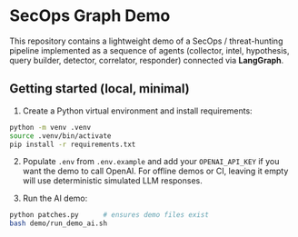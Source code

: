 # SecOps Graph Demo

This repository contains a lightweight demo of a SecOps / threat-hunting
pipeline implemented as a sequence of agents (collector, intel, hypothesis,
query builder, detector, correlator, responder) connected via **LangGraph**.

## Getting started (local, minimal)

1. Create a Python virtual environment and install requirements:

```bash
python -m venv .venv
source .venv/bin/activate
pip install -r requirements.txt
```

2. Populate `.env` from `.env.example` and add your `OPENAI_API_KEY` if you
want the demo to call OpenAI. For offline demos or CI, leaving it empty will
use deterministic simulated LLM responses.

3. Run the AI demo:

```bash
python patches.py      # ensures demo files exist
bash demo/run_demo_ai.sh
```

